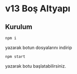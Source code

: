 # v13 Boş Altyapı

## Kurulum

```sh
npm i
```
yazarak botun dosyalarını indirip

```sh
npm start
```
yazarak botu başlatabilirsiniz.
